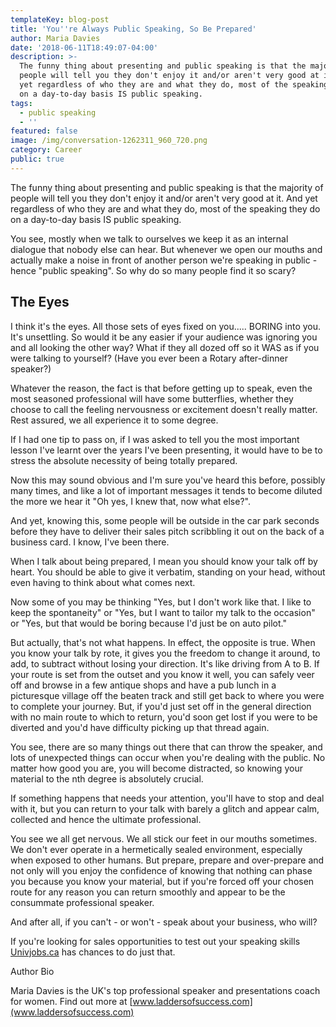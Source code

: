 ```yaml
---
templateKey: blog-post
title: 'You''re Always Public Speaking, So Be Prepared'
author: Maria Davies
date: '2018-06-11T18:49:07-04:00'
description: >-
  The funny thing about presenting and public speaking is that the majority of
  people will tell you they don't enjoy it and/or aren't very good at it. And
  yet regardless of who they are and what they do, most of the speaking they do
  on a day-to-day basis IS public speaking.
tags:
  - public speaking
  - ''
featured: false
image: /img/conversation-1262311_960_720.png
category: Career
public: true
---
```

The funny thing about presenting and public speaking is that the majority of people will tell you they don't enjoy it and/or aren't very good at it. And yet regardless of who they are and what they do, most of the speaking they do on a day-to-day basis IS public speaking.



You see, mostly when we talk to ourselves we keep it as an internal dialogue that nobody else can hear. But whenever we open our mouths and actually make a noise in front of another person we're speaking in public - hence "public speaking". So why do so many people find it so scary?



## **The Eyes**



I think it's the eyes. All those sets of eyes fixed on you..... BORING into you. It's unsettling. So would it be any easier if your audience was ignoring you and all looking the other way? What if they all dozed off so it WAS as if you were talking to yourself? (Have you ever been a Rotary after-dinner speaker?)



Whatever the reason, the fact is that before getting up to speak, even the most seasoned professional will have some butterflies, whether they choose to call the feeling nervousness or excitement doesn't really matter. Rest assured, we all experience it to some degree.



If I had one tip to pass on, if I was asked to tell you the most important lesson I've learnt over the years I've been presenting, it would have to be to stress the absolute necessity of being totally prepared.



Now this may sound obvious and I'm sure you've heard this before, possibly many times, and like a lot of important messages it tends to become diluted the more we hear it "Oh yes, I knew that, now what else?".



And yet, knowing this, some people will be outside in the car park seconds before they have to deliver their sales pitch scribbling it out on the back of a business card. I know, I've been there.



When I talk about being prepared, I mean you should know your talk off by heart. You should be able to give it verbatim, standing on your head, without even having to think about what comes next.



Now some of you may be thinking "Yes, but I don't work like that. I like to keep the spontaneity" or "Yes, but I want to tailor my talk to the occasion" or "Yes, but that would be boring because I'd just be on auto pilot."



But actually, that's not what happens. In effect, the opposite is true. When you know your talk by rote, it gives you the freedom to change it around, to add, to subtract without losing your direction. It's like driving from A to B. If your route is set from the outset and you know it well, you can safely veer off and browse in a few antique shops and have a pub lunch in a picturesque village off the beaten track and still get back to where you were to complete your journey. But, if you'd just set off in the general direction with no main route to which to return, you'd soon get lost if you were to be diverted and you'd have difficulty picking up that thread again.



You see, there are so many things out there that can throw the speaker, and lots of unexpected things can occur when you're dealing with the public. No matter how good you are, you will become distracted, so knowing your material to the nth degree is absolutely crucial.



If something happens that needs your attention, you'll have to stop and deal with it, but you can return to your talk with barely a glitch and appear calm, collected and hence the ultimate professional.



You see we all get nervous. We all stick our feet in our mouths sometimes. We don't ever operate in a hermetically sealed environment, especially when exposed to other humans. But prepare, prepare and over-prepare and not only will you enjoy the confidence of knowing that nothing can phase you because you know your material, but if you're forced off your chosen route for any reason you can return smoothly and appear to be the consummate professional speaker.



And after all, if you can't - or won't - speak about your business, who will?



If you're looking for sales opportunities to test out your speaking skills [Univjobs.ca](Univjobs.ca) has chances to do just that.



Author Bio

Maria Davies is the UK's top professional speaker and presentations coach for women. Find out more at [www.laddersofsuccess.com](www.laddersofsuccess.com)
